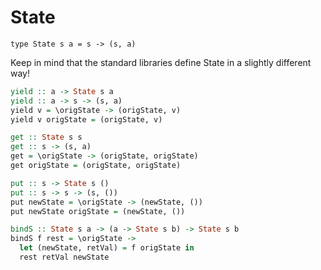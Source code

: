# State

```type State s a = s -> (s, a)```

Keep in mind that the standard libraries define State in a slightly different way!

``` haskell
yield :: a -> State s a
yield :: a -> s -> (s, a)
yield v = \origState -> (origState, v)
yield v origState = (origState, v)
```

``` haskell
get :: State s s
get :: s -> (s, a)
get = \origState -> (origState, origState)
get origState = (origState, origState)
```

``` haskell
put :: s -> State s ()
put :: s -> s -> (s, ())
put newState = \origState -> (newState, ())
put newState origState = (newState, ())
```

``` haskell
bindS :: State s a -> (a -> State s b) -> State s b
bindS f rest = \origState ->
  let (newState, retVal) = f origState in
  rest retVal newState
```
